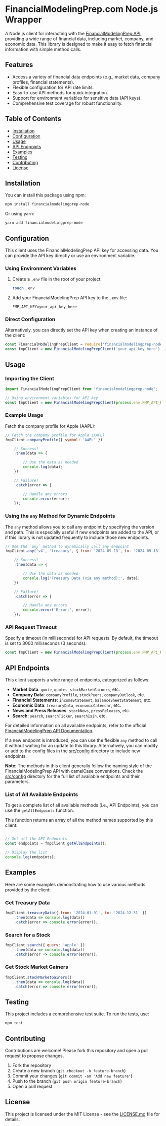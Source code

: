 # FinancialModelingPrep.com Node.js Wrapper

A Node.js client for interacting with the [FinancialModelingPrep API](https://financialmodelingprep.com/), providing a wide range of financial data, including market, company, and economic data. This library is designed to make it easy to fetch financial information with simple method calls.

## Features

- Access a variety of financial data endpoints (e.g., market data, company profiles, financial statements).
- Flexible configuration for API rate limits.
- Easy-to-use API methods for quick integration.
- Support for environment variables for sensitive data (API keys).
- Comprehensive test coverage for robust functionality.

## Table of Contents

- [Installation](#installation)
- [Configuration](#configuration)
- [Usage](#usage)
- [API Endpoints](#api-endpoints)
- [Examples](#examples)
- [Testing](#testing)
- [Contributing](#contributing)
- [License](#license)

## Installation

You can install this package using npm:

```bash
npm install financialmodelingprep-node
```

Or using yarn:

```bash
yarn add financialmodelingprep-node
```

## Configuration

This client uses the FinancialModelingPrep API key for accessing data. You can provide the API key directly or use an environment variable.

### Using Environment Variables

1. Create a `.env` file in the root of your project:

    ```bash
    touch .env
    ```

2. Add your FinancialModelingPrep API key to the `.env` file:

    ```env
    FMP_API_KEY=your_api_key_here
    ```

### Direct Configuration

Alternatively, you can directly set the API key when creating an instance of the client:

```javascript
const FinancialModelingPrepClient = require('financialmodelingprep-node');
const fmpClient = new FinancialModelingPrepClient('your_api_key_here');
```

## Usage

### Importing the Client

```javascript
import FinancialModelingPrepClient from 'financialmodelingprep-node';

// Using environment variables for API key
const fmpClient = new FinancialModelingPrepClient(process.env.FMP_API_KEY);
```

### Example Usage

Fetch the company profile for Apple (AAPL):

```javascript
// Fetch the company profile for Apple (AAPL)
fmpClient.companyProfile({ symbol: 'AAPL' })

    // Success!
    .then(data => {

        // Use the data as needed
        console.log(data);
    })

    // Failure!
    .catch(error => {

        // Handle any errors
        console.error(error);
    });
```

### Using the `any` Method for Dynamic Endpoints

The `any` method allows you to call any endpoint by specifying the version and path. This is especially useful if new endpoints are added to the API, or if this library is not updated frequently to include those new endpoints.

```javascript
// Use the `any` method to dynamically call any endpoint
fmpClient.any('v4', 'treasury', { from: '2024-09-13', to: '2024-09-13' })

    // Success!
    .then(data => {

        // Use the data as needed
        console.log('Treasury Data (via any method):', data);
    })

    // Failure!
    .catch(error => {

        // Handle any errors
        console.error('Error:', error);
    });
```

### API Request Timeout

Specify a timeout (in milliseconds) for API requests. By default, the timeout is set to 3000 milliseconds (3 seconds).

```javascript
const fmpClient = new FinancialModelingPrepClient(process.env.FMP_API_KEY, { timeout: 3000 });
```

## API Endpoints

This client supports a wide range of endpoints, categorized as follows:

- **Market Data**: `quote`, `quotes`, `stockMarketGainers`, etc.
- **Company Data**: `companyProfile`, `stockPeers`, `companyOutlook`, etc.
- **Financial Statements**: `incomeStatement`, `balanceSheetStatement`, etc.
- **Economic Data**: `treasuryData`, `economicCalendar`, etc.
- **News and Press Releases**: `stockNews`, `pressReleases`, etc.
- **Search**: `search`, `searchTicker`, `searchIsin`, etc.

For detailed information on all available endpoints, refer to the official [FinancialModelingPrep API Documentation](https://site.financialmodelingprep.com/developer/docs). 

If a new endpoint is introduced, you can use the flexible `any` method to call it without waiting for an update to this library. Alternatively, you can modify or add to the config files in the [src/config](./src/config) directory to include new endpoints.

**Note**: The methods in this client generally follow the naming style of the FinancialModelingPrep API with camelCase conventions. Check the [src/config](./src/config) directory for the full list of available endpoints and their parameters.

### List of All Available Endpoints

To get a complete list of all available methods (i.e., API Endpoints), you can use the `getAllEndpoints` function. 

This function returns an array of all the method names supported by this client:

```javascript

// Get all the API Endpoints
const endpoints = fmpClient.getAllEndpoints();

// Display the list
console.log(endpoints);
```

## Examples

Here are some examples demonstrating how to use various methods provided by the client:

### Get Treasury Data

```javascript
fmpClient.treasuryData({ from: '2024-01-01', to: '2024-12-31' })
    .then(data => console.log(data))
    .catch(error => console.error(error));
```

### Search for a Stock

```javascript
fmpClient.search({ query: 'Apple' })
    .then(data => console.log(data))
    .catch(error => console.error(error));
```

### Get Stock Market Gainers

```javascript
fmpClient.stockMarketGainers()
    .then(data => console.log(data))
    .catch(error => console.error(error));
```

## Testing

This project includes a comprehensive test suite. To run the tests, use:

```bash
npm test
```

## Contributing

Contributions are welcome! Please fork this repository and open a pull request to propose changes.

1. Fork the repository
2. Create a new branch (`git checkout -b feature-branch`)
3. Commit your changes (`git commit -am 'Add new feature'`)
4. Push to the branch (`git push origin feature-branch`)
5. Open a pull request

## License

This project is licensed under the MIT License - see the [LICENSE.md](LICENSE.md) file for details.